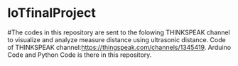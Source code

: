 # IoTfinalProject
#The codes in this repository are sent to the folowing THINKSPEAK channel to visualize and analyze measure distance using ultrasonic distance. Code of THINKSPEAK channel:https://thingspeak.com/channels/1345419. Arduino Code and Python Code is there in this repository.
